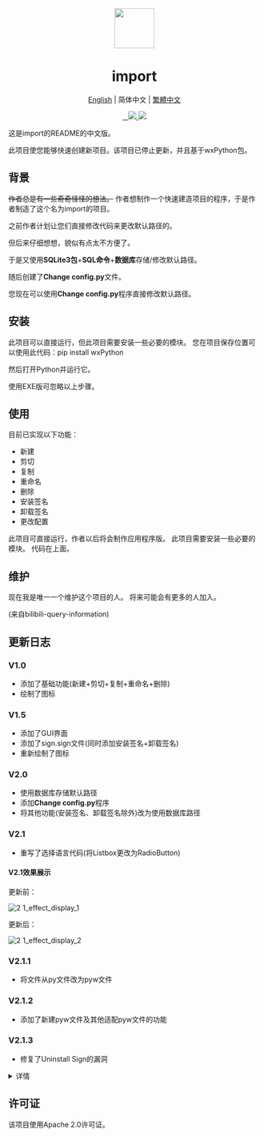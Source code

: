 <div align="center">
  <img src="https://s1.imagehub.cc/images/2022/01/29/icon.png" width="80px" height="80px">
  <h1 align="center">import</h1>
  
  [English](https://github.com/macwinlin-studio/import-2.1.3/blob/2.1.3/README.md) | 简体中文 | [繁體中文](https://github.com/macwinlin-studio/import-2.1.3/blob/2.1.3/README-tc.md)
  
  <a href="https://github.com/macwinlin-studio/import-2.1.3/releases">
    <img src="https://img.shields.io/badge/release-2.1.3-blue" alt="">
  </a>
  <a href="https://github.com/macwinlin-studio/import-2.1.3/blob/2.1.3/LICENSE">
    <img src="https://img.shields.io/badge/license-Apache--2.0-blue" alt="">
  </a>
  <a href="https://github.com/macwinlin-studio/import-2.1.3/releases">
    <img src="https://img.shields.io/github/downloads/macwinlin-studio/import-2.1.3/total" alt="">
  </a>
  <a href="https://www.microsoft.com/zh-cn/windows">
    <img src="https://img.shields.io/badge/platform-windows-red">
  </a>
  <a href="https://www.python.org/">
    <img src="https://img.shields.io/badge/python-v3.9-orange">
  </a>
</div>

这是import的README的中文版。

此项目使您能够快速创建新项目。该项目已停止更新，并且基于wxPython包。

## 背景

~~作者总是有一些奇奇怪怪的想法。~~ 作者想制作一个快速建造项目的程序，于是作者制造了这个名为import的项目。

之前作者计划让您们直接修改代码来更改默认路径的。

但后来仔细想想，貌似有点太不方便了。

于是又使用**SQLite3包**+**SQL命令**+**数据库**存储/修改默认路径。

随后创建了**Change config.py**文件。

您现在可以使用**Change config.py**程序直接修改默认路径。

## 安装

此项目可以直接运行，但此项目需要安装一些必要的模块。 您在项目保存位置可以使用此代码：pip install wxPython

然后打开Python并运行它。

使用EXE版可忽略以上步骤。

## 使用

目前已实现以下功能：

- 新建
- 剪切
- 复制
- 重命名
- 删除
- 安装签名
- 卸载签名
- 更改配置

此项目可直接运行，作者以后将会制作应用程序版。 此项目需要安装一些必要的模块。
代码在上面。

## 维护

现在我是唯一一个维护这个项目的人。
将来可能会有更多的人加入。

(来自bilibili-query-information)

## 更新日志

### V1.0

- 添加了基础功能(新建+剪切+复制+重命名+删除)
- 绘制了图标

### V1.5

- 添加了GUI界面
- 添加了sign.sign文件(同时添加安装签名+卸载签名)
- 重新绘制了图标

### V2.0

- 使用数据库存储默认路径
- 添加**Change config.py**程序
- 将其他功能(安装签名、卸载签名除外)改为使用数据库路径
### V2.1

- 重写了选择语言代码(将Listbox更改为RadioButton)

#### V2.1效果展示

更新前：

![2 1_effect_display_1](https://user-images.githubusercontent.com/82391092/142764548-cda808a6-a36c-4f98-9c96-07d6045f28c5.png)

更新后：

![2 1_effect_display_2](https://user-images.githubusercontent.com/82391092/142764555-f6b0f9a5-04c3-446b-9245-d254e8f5d8df.png)

### V2.1.1

- 将文件从py文件改为pyw文件

### V2.1.2

- 添加了新建pyw文件及其他适配pyw文件的功能

### V2.1.3

- 修复了Uninstall Sign的漏洞

<details>
  <summary>详情</summary>
  不知为何，Python OS库的popen不起作用了，我迫于无奈更改了方法。popen方法被换成remove方法了。
  Delete Code不受影响。它使用unlink方法。
  为popen默哀0.01毫秒，下周它可能就会被我忘了。。。
</details>

## 许可证

该项目使用Apache 2.0许可证。



